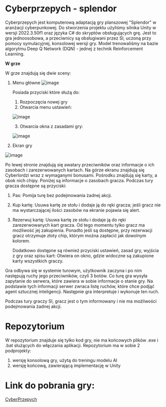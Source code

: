# Cyberprzepych - splendor

   



Cyberprzepych jest komputerową adaptacją gry planszowej "Splendor" w aranżacji cyberpunkowej. 
Do stworzenia projektu użyliśmy silnika Unity w wersji 2022.3.50f1 oraz języka C# do skryptów obsługujących grę.
Jest to gra jednoosobowa, a przeciwnicy są obsługiwani przez SI, uczoną przy pomocy symulacyjnej, konsolowej wersji gry. Model trenowaliśmy na bazie algorytmu Deep Q Network (DQN) - jednej z technik Reinforcement Learning.

**W grze**

W grze znajdują się dwie sceny:

1. Menu główne
![image](https://github.com/user-attachments/assets/3741e91a-067b-499c-8355-0dc6285aecfb)

   Posiada przyciski które służą do:
   1. Rozpoczęcia nowej gry
   2. Otwarcia menu ustawień:
   
   ![image](https://github.com/user-attachments/assets/57b8fb95-9d3d-4ab9-8029-a70ec6f6f129)
      
   3. Otwarcia okna z zasadami gry:
   
   ![image](https://github.com/user-attachments/assets/e23f6aa7-0cc1-4768-8177-3527cdacbef6)

2. Ekran gry

![image](https://github.com/user-attachments/assets/02e6c539-c9ec-4c10-a820-3f11132f0279)

Po lewej stronie znajdują się awatary przeciwników oraz informacje o ich zasobach i zarezerwowanych kartach. Na górze ekranu znajdują się Cyberlordzi wraz z wymaganymi bonusami. Pośrodku znajdują się karty, a obok nich chipy. Poniżej są informacje o zasobach gracza.
Podczas tury gracza dostępne są przyciski:
1. Pas:
   Pomija turę bez podejmowania żadnej akcji.
2. Kup kartę:
   Usuwa kartę ze stołu i dodaje ją do ręki gracza; jeśli gracz nie ma wystarczającej ilości zasobów na ekranie pojawia się alert.
3. Rezerwuj kartę:
   Usuwa kartę ze stołu i dodaje ją do ręki zarezerwowanych kart gracza. Od tego momentu tylko gracz ma możliwość jej zakupienia. Ponadto jeśli są dostępne, przy rezerwacji gracz otrzymuje złoty chip, którym można zapłacić jak dowolnym kolorem.

   Dodatkowo dostępne są również przyciski ustawień, zasad gry, wyjścia z gry oraz spisu kart:
      Otwiera on okno, gdzie widoczne są zakupione karty wszystkich graczy.

Gra odbywa się w systemie turowym, użytkownik zaczyna i po nim następują ruchy jego przeciwników, czyli 3 botów. 
Co turę gra wysyła zapytanie do serwera, które zawiera w sobie informacje o stanie gry. Na podstawie tych informacji
serwer zwraca listę ruchów, które chce podjąć agent sztucznej inteligencji. Następnie gra interpretuje i wykonuje
ten ruch.

Podczas tury graczy SI, gracz jest o tym informowany i nie ma możliwości podejmowania żadnej akcji.

# Repozytorium
W repozytorium znajduje się tylko kod gry, nie ma końcowych plików .exe i .bat służących do włączania aplikacji.
Repozytorium ma w sobie 2 podprojekty:
1. wersję konsolową gry, użytą do treningu modelu AI
2. wersję końcową, zawierającą implementację w Unity
# Link do pobrania gry:
[CyberPrzepych](https://sggwpl-my.sharepoint.com/:u:/g/personal/s223362_sggw_edu_pl/EeWMFsq3OZBLjz5Z_Jdj6cwBA6M8MhCHqXmum_W60cpXXg?e=gE8gA8)
